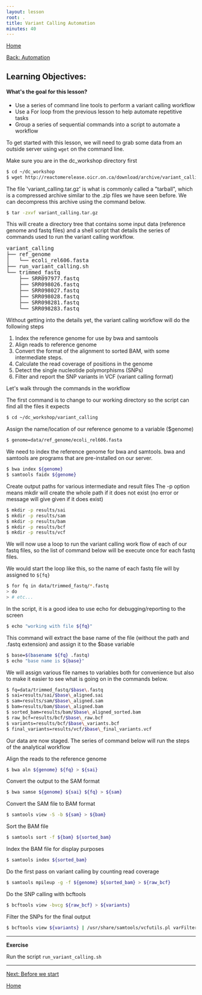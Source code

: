 ```yaml
---
layout: lesson
root: .
title: Variant Calling Automation
minutes: 40
---
```


[Home](https://acharbonneau.github.io/2016-09-28-MSU/)
		
[Back: Automation](https://acharbonneau.github.io/2016-09-28-MSU/11-automating_a_workflow.html)


Learning Objectives:
-------------------

#### What's the goal for this lesson?

* Use a series of command line tools to perform a variant calling workflow
* Use a For loop from the previous lesson to help automate repetitive tasks
* Group a series of sequential commands into a script to automate a workflow

To get started with this lesson, we will need to grab some data from an outside
server using `wget` on the command line.

Make sure you are in the dc_workshop directory first

```bash
$ cd ~/dc_workshop
$ wget http://reactomerelease.oicr.on.ca/download/archive/variant_calling.tar.gz
```

The file 'variant_calling.tar.gz' is what is commonly called a "tarball", which is
a compressed archive similar to the .zip files we have seen before.  We can decompress
this archive using the command below.

```bash
$ tar -zxvf variant_calling.tar.gz
```
This will create a directory tree that contains some input data (reference genome and fastq files)
and a shell script that details the series of commands used to run the variant calling workflow.

<pre>
variant_calling
├── ref_genome
│   └── ecoli_rel606.fasta
├── run_variant_calling.sh
└── trimmed_fastq
    ├── SRR097977.fastq
    ├── SRR098026.fastq
    ├── SRR098027.fastq
    ├── SRR098028.fastq
    ├── SRR098281.fastq
    └── SRR098283.fastq
</pre>

Without getting into the details yet, the variant calling workflow will do the following steps

1. Index the reference genome for use by bwa and samtools
2. Align reads to reference genome
3. Convert the format of the alignment to sorted BAM, with some intermediate steps.
4. Calculate the read coverage of positions in the genome
5. Detect the single nucleotide polymorphisms (SNPs)
6. Filter and report the SNP variants in VCF (variant calling format)

Let's walk through the commands in the workflow

The first command is to change to our working directory
so the script can find all the files it expects

```bash
$ cd ~/dc_workshop/variant_calling
```

Assign the name/location of our reference genome
to a variable ($genome)

```bash
$ genome=data/ref_genome/ecoli_rel606.fasta
```

We need to index the reference genome for bwa and samtools. bwa
and samtools are programs that are pre-installed on our server.

```bash
$ bwa index ${genome}
$ samtools faidx ${genome}
```

Create output paths for various intermediate and result files The -p option means mkdir will create the whole path if it does not exist (no error or message will give given if it does exist)

```bash
$ mkdir -p results/sai
$ mkdir -p results/sam
$ mkdir -p results/bam
$ mkdir -p results/bcf
$ mkdir -p results/vcf
```

We will now use a loop to run the variant calling work flow of each of our fastq files, so the list of command below will be execute once for each fastq files.

We would start the loop like this, so the name of each fastq file will by assigned to `${fq}`

```bash
$ for fq in data/trimmed_fastq/*.fastq
> do
> # etc...
```

In the script, it is a good idea to use echo for debugging/reporting to the screen

```bash
$ echo "working with file ${fq}"
```

This command will extract the base name of the file
(without the path and .fastq extension) and assign it
to the $base variable

```bash
$ base=$(basename ${fq} .fastq)
$ echo "base name is ${base}"
```

We will assign various file names to variables both
for convenience but also to make it easier to see what 
is going on in the commands below.

```bash
$ fq=data/trimmed_fastq/$base\.fastq
$ sai=results/sai/$base\_aligned.sai
$ sam=results/sam/$base\_aligned.sam
$ bam=results/bam/$base\_aligned.bam
$ sorted_bam=results/bam/$base\_aligned_sorted.bam
$ raw_bcf=results/bcf/$base\_raw.bcf
$ variants=results/bcf/$base\_variants.bcf
$ final_variants=results/vcf/$base\_final_variants.vcf    
```

Our data are now staged.  The series of command below will run the steps of the analytical workflow

Align the reads to the reference genome

```bash
$ bwa aln ${genome} ${fq} > ${sai}
```

Convert the output to the SAM format

```bash
$ bwa samse ${genome} ${sai} ${fq} > ${sam}
```

Convert the SAM file to BAM format

```bash
$ samtools view -S -b ${sam} > ${bam}
```
Sort the BAM file

```bash
$ samtools sort -f ${bam} ${sorted_bam}
```
Index the BAM file for display purposes

```bash
$ samtools index ${sorted_bam}
```

Do the first pass on variant calling by counting
read coverage

```bash
$ samtools mpileup -g -f ${genome} ${sorted_bam} > ${raw_bcf}
```
Do the SNP calling with bcftools

```bash
$ bcftools view -bvcg ${raw_bcf} > ${variants}
```
Filter the SNPs for the final output

```bash
$ bcftools view ${variants} | /usr/share/samtools/vcfutils.pl varFilter - > ${final_variants}
```
    
    
****

**Exercise**

Run the script `run_variant_calling.sh`

****

[Next: Before we start](https://acharbonneau.github.io/2016-09-28-MSU/13-before-we-start.html)

[Home](https://acharbonneau.github.io/2016-09-28-MSU/)


